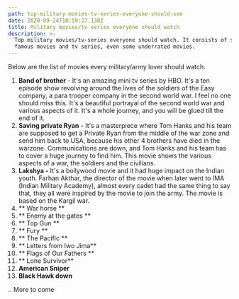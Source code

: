 ```yaml
---
path: top-military-movies-tv-series-everyone-should-see
date: 2020-09-24T10:59:27.138Z
title: Military movies/tv series everyone should watch
description: >-
  Top military movies/tv-series everyone should watch. It consists of some
  famous movies and tv series, even some underrated movies.
---
```

Below are the list of movies every military/army lover should watch.

1. **Band of brother** - It's an amazing mini tv series by HBO. It's a ten episode show revolving around the lives of the soldiers of the Easy company, a para trooper company in the second world war. I feel no one should miss this. It's a beautiful portrayal of the second world war and various aspects of it. It's a whole journey, and you will be glued till the end of it.
2. **Saving private Ryan** - It's a masterpiece where Tom Hanks and his team are supposed to get a Private Ryan from the middle of the war zone and send him back to USA, because his other 4 brothers have died in the warzone. Communications are down, and Tom Hanks and his team has to cover a huge journey to find him. This movie shows the various aspects of a war, the soldiers and the civilians.
3. **Lakshya -** It's a bollywood movie and it had huge impact on the Indian youth. Farhan Akthar, the director of the movie when later went to IMA (Indian Military Academy), almost every cadet had the same thing to say that, they all were inspired by the movie to join the army. The movie is based on the Kargil war.
4. ** War horse **
5. ** Enemy at the gates **
6. ** Top Gun **
7. ** Fury **
8. ** The Pacific **
9. ** Letters from Iwo Jima**
10. ** Flags of Our Fathers ** 
11. ** Lone Survivor**
12. **American Sniper**
13. **Black Hawk down**


.. More to come